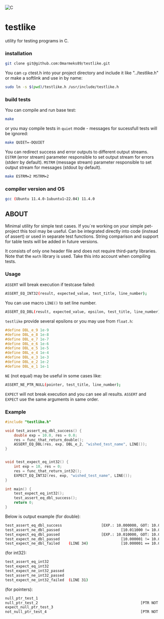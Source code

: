 ![C](https://img.shields.io/badge/c-%2300599C.svg?style=for-the-badge&logo=c&logoColor=white)

# testlike
utility for testing programs in C.

### installation
```bash
git clone git@github.com:Omarmeks89/testlike.git
```

You can `cp` ctest.h into your project directory and
include it like "../testlike.h"
or make a softlink and use in by name:
```bash
sudo ln -s $(pwd)/testlike.h /usr/include/testlike.h
```

### build tests

You can compile and run base test:
```bash
make
```

or you may compile tests in `quiet` mode - messages for sucessfull tests
will be ignored:
```bash
make QUIET=-DQUIET
```

You can redirect success and error outputs to different output streams.
`ESTRM` (error stream) parameter responsible to set output stream for errors (stderr by default).
`MSTRM` (message stream) parameter responsible to set output stream for messages (stdout by default).
```bash
make ESTRM=2 MSTRM=2
```

### compiler version and OS
```bash
gcc (Ubuntu 11.4.0-1ubuntu1~22.04) 11.4.0
```
## ABOUT
Minimal utility for simple test cases. If you`re working on your simple pet-project this tool may be useful. Can be integrated directly into code (instead of assert) or used in separate test functions. String comparison and support for table tests will be added in future versions.

It consists of only one header file and does not require third-party libraries. Note that the `math` library is used. Take this into account when compiling tests.

### Usage

`ASSERT` will break execution if testcase failed:
```bash
ASSERT_EQ_INT32(result, expected_value, test_title, line_number);
```

You can use macro `LINE()` to set line number.

```bash
ASSERT_EQ_DBL(result, expected_value, epsilon, test_title, line_number);
```

`testlike` provide several epsilons or you may use from `float.h`:
```C
#define DBL_e_9 1e-9
#define DBL_e_8 1e-8
#define DBL_e_7 1e-7
#define DBL_e_6 1e-6
#define DBL_e_5 1e-5
#define DBL_e_4 1e-4
#define DBL_e_3 1e-3
#define DBL_e_2 1e-2
#define DBL_e_1 1e-1
```

`NE` (not equal) may be useful in some cases like:
```bash
ASSERT_NE_PTR_NULL(pointer, test_title, line_number);
```

`EXPECT` will not break execution and you can see all results. `ASSERT` and `EXPECT`
use the same arguments in same order.

### Example

```C
#include "testlike.h"

void test_assert_eq_dbl_success() {
    double exp = 10.0, res = 0.0;
    res = func_that_return_double();
    ASSERT_EQ_DBL(res, exp, DBL_e_2, "wished_test_name", LINE());
}


void test_expect_eq_int32() {
    int exp = 10, res = 0;
    res = func_that_return_int32();
    EXPECT_EQ_INT32(res, exp, "wished_test_name", LINE());
}

int main() {
    test_expect_eq_int32();
    test_assert_eq_dbl_success();
    return 0;
}
```
Below is output example (for double):
```bash
test_assert_eq_dbl_success                  [EXP.: 10.000000, GOT: 10.000000, EPS.: 0.010000]     PASSED.
test_assert_ne_dbl_passed                            [10.011000 != 10.000000. EPS.: 0.010000]     PASSED.
test_expect_eq_dbl_passed                   [EXP.: 10.010000, GOT: 10.010000, EPS.: 0.010000]     PASSED.
test_expect_ne_dbl_passed                            [10.000001 != 10.000000. EPS.: 0.000001]     PASSED.
test_expect_ne_dbl_failed    (LINE 34)               [10.000001 == 10.000000. EPS.: 0.000001]     FAILED.
```

(for int32):
```bash
test_assert_eq_int32                                                      [EXP.: 10, GOT: 10]     PASSED.
test_expect_eq_int32                                                      [EXP.: 10, GOT: 10]     PASSED.
test_expect_ne_int32_passed                                                         [10 != 8]     PASSED.
test_assert_ne_int32_passed                                                         [10 != 0]     PASSED.
test_expect_ne_int32_failed  (LINE 31)                                             [10 == 10]     FAILED.
```

(for pointers):
```bash
null_ptr_test_1                                                              [NULLPTR: (nil)]     PASSED.
null_ptr_test_2                                               [PTR NOT NULL. ADDR.: 0xffabef]     PASSED.
expect_null_ptr_test_3                                                       [NULLPTR: (nil)]     PASSED.
not_null_ptr_test_4                                           [PTR NOT NULL. ADDR.: 0xffabef]     PASSED.
```
